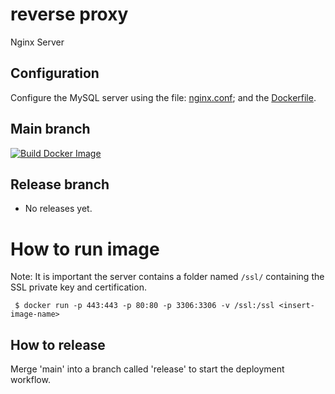 # reverse proxy
Nginx Server

## Configuration

Configure the MySQL server using the file: [nginx.conf](https://github.com/team3dat3/reverse-proxy/blob/main/nginx.conf); and the [Dockerfile](https://github.com/team3dat3/reverse-proxy/blob/main/Dockerfile).

## Main branch
[![Build Docker Image](https://github.com/team3dat3/reverse-proxy/actions/workflows/main.yml/badge.svg)](https://github.com/team3dat3/reverse-proxy/actions/workflows/main.yml)

## Release branch
- No releases yet.

# How to run image
Note: It is important the server contains a folder named `/ssl/` containing the SSL private key and certification.
```
 $ docker run -p 443:443 -p 80:80 -p 3306:3306 -v /ssl:/ssl <insert-image-name>
```

## How to release
Merge 'main' into a branch called 'release' to start the deployment workflow.

